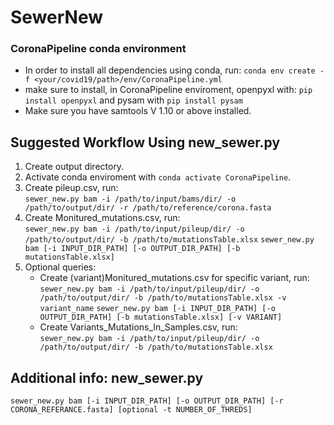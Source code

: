# SewerNew

### CoronaPipeline conda environment

* In order to install all dependencies using conda, run:
`conda env create -f <your/covid19/path>/env/CoronaPipeline.yml`
* make sure to install, in CoronaPipeline enviroment, openpyxl with: `pip install openpyxl` and pysam with `pip install pysam`
* Make sure you have samtools V 1.10 or above installed.

## Suggested Workflow Using new_sewer.py
1. Create output directory.
2. Activate conda enviroment with `conda activate CoronaPipeline`.
3. Create pileup.csv, run:   
`sewer_new.py bam -i /path/to/input/bams/dir/ -o /path/to/output/dir/ -r /path/to/reference/corona.fasta`
4. Create Monitured_mutations.csv, run:  
`sewer_new.py bam -i /path/to/input/pileup/dir/ -o /path/to/output/dir/ -b /path/to/mutationsTable.xlsx`
`sewer_new.py bam [-i INPUT_DIR_PATH] [-o OUTPUT_DIR_PATH] [-b mutationsTable.xlsx]` 
5. Optional queries:  
   * Create (variant)Monitured_mutations.csv for specific variant, run:  
`sewer_new.py bam -i /path/to/input/pileup/dir/ -o /path/to/output/dir/ -b /path/to/mutationsTable.xlsx -v variant_name`
`sewer_new.py bam [-i INPUT_DIR_PATH] [-o OUTPUT_DIR_PATH] [-b mutationsTable.xlsx] [-v VARIANT]`
   * Create Variants_Mutations_In_Samples.csv, run:  
`sewer_new.py bam -i /path/to/input/pileup/dir/ -o /path/to/output/dir/ -b /path/to/mutationsTable.xlsx`

## Additional info: new_sewer.py
`sewer_new.py bam [-i INPUT_DIR_PATH] [-o OUTPUT_DIR_PATH] [-r CORONA_REFERANCE.fasta] [optional -t NUMBER_OF_THREDS]` 
